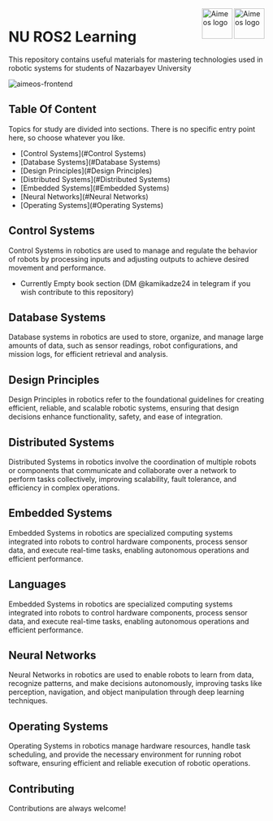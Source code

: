 <a href="https://aimeos.org/">
    <img src="https://encrypted-tbn0.gstatic.com/images?q=tbn:ANd9GcTUypQ3yJjPY7pDJ75sM7-MKTBuzlsrEmjdLw&s" alt="Aimeos logo" title="Aimeos" align="right" height="60" />
</a>

<a href="https://aimeos.org/">
    <img src="https://encrypted-tbn0.gstatic.com/images?q=tbn:ANd9GcRAe-e0bq5rzVzyyaawTvN36SlPR0hXf81EvA&s" alt="Aimeos logo" title="Aimeos" align="right" height="60" />
</a>


# NU ROS2 Learning

This repository contains useful materials for mastering technologies used in robotic systems for students of Nazarbayev University



![aimeos-frontend](https://sun9-16.userapi.com/s/v1/ig2/g-FLtkQjGr8CUdHXxB6KbTj6cEAdgD23PbXsUrvO5yjk8E9wT1H7UE53AxFXaMgmgsP4sd8wyfA00ymkB563LMUD.jpg?quality=95&as=32x43,48x64,72x96,108x144,160x213,240x320,360x480,480x640,540x720,640x853,720x960,960x1280&from=bu&u=8kcZOkhgQwK7o1q8d5iZ9mUqlNxnDn5kpsoYOUZM4mk&cs=303x404)

## Table Of Content
Topics for study are divided into sections.
There is no specific entry point here, so choose whatever you like.
- [Control Systems](#Control Systems)
- [Database Systems](#Database Systems)
- [Design Principles](#Design Principles)
- [Distributed Systems](#Distributed Systems)
- [Embedded Systems](#Embedded Systems)
- [Neural Networks](#Neural Networks)
- [Operating Systems](#Operating Systems)


## Control Systems

Control Systems in robotics are used to manage and regulate the behavior of robots by processing inputs and adjusting outputs to achieve desired movement and performance.

 - Currently Empty book section (DM @kamikadze24 in telegram if you wish contribute to this repository)

## Database Systems

Database systems in robotics are used to store, organize, and manage large amounts of data, such as sensor readings, robot configurations, and mission logs, for efficient retrieval and analysis.

## Design Principles 

Design Principles in robotics refer to the foundational guidelines for creating efficient, reliable, and scalable robotic systems, ensuring that design decisions enhance functionality, safety, and ease of integration.

## Distributed Systems 

Distributed Systems in robotics involve the coordination of multiple robots or components that communicate and collaborate over a network to perform tasks collectively, improving scalability, fault tolerance, and efficiency in complex operations.


## Embedded Systems

Embedded Systems in robotics are specialized computing systems integrated into robots to control hardware components, process sensor data, and execute real-time tasks, enabling autonomous operations and efficient performance.

## Languages 

Embedded Systems in robotics are specialized computing systems integrated into robots to control hardware components, process sensor data, and execute real-time tasks, enabling autonomous operations and efficient performance.


## Neural Networks

Neural Networks in robotics are used to enable robots to learn from data, recognize patterns, and make decisions autonomously, improving tasks like perception, navigation, and object manipulation through deep learning techniques.

## Operating Systems

Operating Systems in robotics manage hardware resources, handle task scheduling, and provide the necessary environment for running robot software, ensuring efficient and reliable execution of robotic operations.




## Contributing

Contributions are always welcome!









